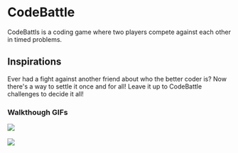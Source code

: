 # CodeBattle #

CodeBattls is a coding game where two players compete against each other in timed problems. 


## Inspirations ##
Ever had a fight against another friend about who the better coder is? Now there's a way to settle it once and for all! Leave it up to CodeBattle challenges to decide it all!

### Walkthough GIFs
<img src="http://g.recordit.co/rMCdYGTBnx.gif"><br><br>
<img src = "http://g.recordit.co/nft3i6JnE9.gif"><br>
